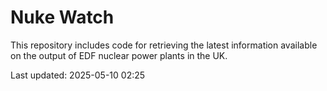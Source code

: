 # Nuke Watch

This repository includes code for retrieving the latest information available on the output of EDF nuclear power plants in the UK.

Last updated: 2025-05-10 02:25